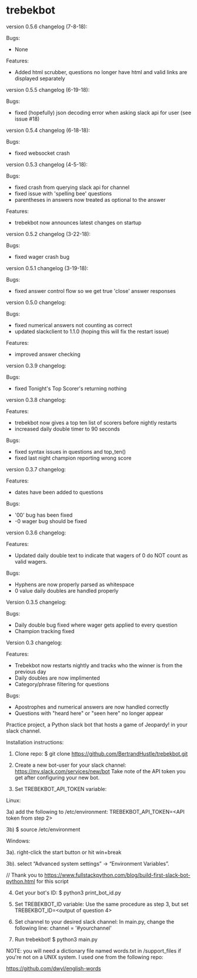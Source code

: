 # trebekbot

version 0.5.6 changelog (7-8-18):

Bugs:
  - None

Features:
  - Added html scrubber, questions no longer have html and valid links are displayed separately

version 0.5.5 changelog (6-19-18):

Bugs:
  - fixed (hopefully) json decoding error when asking slack api for user (see issue #18)

version 0.5.4 changelog (6-18-18):

Bugs:
  - fixed websocket crash

version 0.5.3 changelog (4-5-18):

Bugs:
  - fixed crash from querying slack api for channel
  - fixed issue with 'spelling bee' questions
  - parentheses in answers now treated as optional to the answer

Features:
  - trebekbot now announces latest changes on startup

version 0.5.2 changelog (3-22-18):

Bugs:
  - fixed wager crash bug

version 0.5.1 changelog (3-19-18):

Bugs:
- fixed answer control flow so we get true 'close' answer responses

version 0.5.0 changelog:

Bugs:
- fixed numerical answers not counting as correct
- updated slackclient to 1.1.0 (hoping this will fix the restart issue)

Features:
- improved answer checking

version 0.3.9 changelog:

Bugs:
- fixed Tonight's Top Scorer's returning nothing

version 0.3.8 changelog:

Features:
- trebekbot now gives a top ten list of scorers before nightly restarts
- increased daily double timer to 90 seconds

Bugs:
- fixed syntax issues in questions and top_ten()
- fixed last night champion reporting wrong score

version 0.3.7 changelog:

Features:
- dates have been added to questions

Bugs:
- '00' bug has been fixed
- -0 wager bug should be fixed

version 0.3.6 changelog:

Features:
- Updated daily double text to indicate that wagers of 0 do NOT count as
valid wagers.

Bugs:
- Hyphens are now properly parsed as whitespace
- 0 value daily doubles are handled properly

Version 0.3.5 changelog:

Bugs:
- Daily double bug fixed where wager gets applied to every question
- Champion tracking fixed

Version 0.3 changelog:

Features:
- Trebekbot now restarts nightly and tracks who the winner is from the previous
day
- Daily doubles are now implimented
- Category/phrase filtering for questions

Bugs:
- Apostrophes and numerical answers are now handled correctly
- Questions with "heard here" or "seen here" no longer appear

Practice project, a Python slack bot that hosts a game of Jeopardy! in your slack channel.

Installation instructions:

1. Clone repo:
$ git clone https://github.com/BertrandHustle/trebekbot.git

2. Create a new bot-user for your slack channel:
https://my.slack.com/services/new/bot
Take note of the API token you get after configuring your new bot.

3. Set TREBEKBOT_API_TOKEN variable:

Linux:

3a) add the following to /etc/environment:
TREBEKBOT_API_TOKEN=<API token from step 2>

3b) $ source /etc/environment

Windows:

3a). right-click the start button or hit win+break

3b). select “Advanced system settings” → “Environment Variables”.

// Thank you to https://www.fullstackpython.com/blog/build-first-slack-bot-python.html for this script

4. Get your bot's ID:
$ python3 print_bot_id.py

5. Set TREBEKBOT_ID variable:
Use the same procedure as step 3, but set TREBEKBOT_ID=<output of question 4>

6. Set channel to your desired slack channel:
In main.py, change the following line:
channel = '#yourchannel'

7. Run trebekbot!
$ python3 main.py

NOTE: you will need a dictionary file named words.txt in /support_files if
you're not on a UNIX system.  I used one from the following repo:

https://github.com/dwyl/english-words

